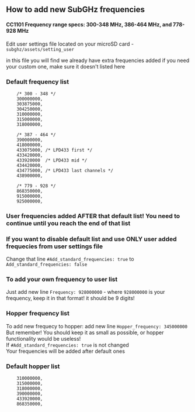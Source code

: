 ## How to add new SubGHz frequencies

#### CC1101 Frequency range specs: 300-348 MHz, 386-464 MHz, and 778-928 MHz 

Edit user settings file located on your microSD card - `subghz/assets/setting_user`

in this file you will find we already have extra frequencies added
if you need your custom one, make sure it doesn't listed here

### Default frequency list
```
    /* 300 - 348 */
    300000000,
    303875000,
    304250000,
    310000000,
    315000000,
    318000000,

    /* 387 - 464 */
    390000000,
    418000000,
    433075000, /* LPD433 first */
    433420000,
    433920000  /* LPD433 mid */
    434420000,
    434775000, /* LPD433 last channels */
    438900000,

    /* 779 - 928 */
    868350000,
    915000000,
    925000000,
```

### User frequencies added AFTER that default list! You need to continue until you reach the end of that list

### If you want to disable default list and use ONLY user added frequecies from user settings file
Change that line
`#Add_standard_frequencies: true`
to
`Add_standard_frequencies: false`

### To add your own frequency to user list 
Just add new line
`Frequency: 928000000` - where `928000000` is your frequency, keep it in that format! it should be 9 digits!

### Hopper frequency list
To add new frequecy to hopper:
add new line `Hopper_frequency: 345000000`<br>
But remember! You should keep it as small as possible, or hopper functionality would be useless!<br>
If `#Add_standard_frequencies: true` is not changed<br>
Your frequencies will be added after default ones

### Default hopper list
```
    310000000,
    315000000,
    318000000,
    390000000,
    433920000,
    868350000,
```